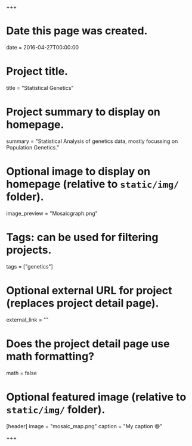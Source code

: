 +++
# Date this page was created.
date = 2016-04-27T00:00:00

# Project title.
title = "Statistical Genetics"

# Project summary to display on homepage.
summary = "Statistical Analysis of genetics data, mostly focussing on Population Genetics."

# Optional image to display on homepage (relative to `static/img/` folder).
image_preview = "Mosaicgraph.png"

# Tags: can be used for filtering projects.
tags = ["genetics"]

# Optional external URL for project (replaces project detail page).
external_link = ""

# Does the project detail page use math formatting?
math = false

# Optional featured image (relative to `static/img/` folder).
[header]
image = "mosaic_map.png"
caption = "My caption :smile:"

+++

